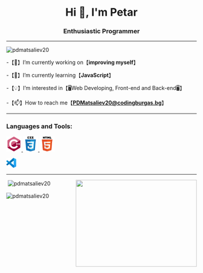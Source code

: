 <h1 align="center">Hi 👋, I'm Petar</h1>
<h3 align="center">Enthusiastic Programmer</h3>

<hr>

<p align="left"> <img src="https://komarev.com/ghpvc/?username=pdmatsaliev20&label=Profile%20views&color=0e75b6&style=flat" alt="pdmatsaliev20" /> </p>

-【🔭】I’m currently working on【**improving myself**】

-【🌱】I’m currently learning【**JavaScript**】

-【💡】I’m interested in【🖥️Web Developing, Front-end and Back-end🖥️】

-【📫】How to reach me【**PDMatsaliev20@codingburgas.bg**】

<hr>

<h3 align="left">Languages and Tools:</h3>

<p align="left"> <a href="https://www.w3schools.com/cpp/" target="_blank"> <img src="https://raw.githubusercontent.com/devicons/devicon/master/icons/cplusplus/cplusplus-original.svg" alt="cplusplus" width="40" height="40"/> </a> <a href="https://www.w3schools.com/css/" target="_blank"> <img src="https://raw.githubusercontent.com/devicons/devicon/master/icons/css3/css3-original-wordmark.svg" alt="css3" width="40" height="40"/> </a> <a href="https://www.w3.org/html/" target="_blank"> <img src="https://raw.githubusercontent.com/devicons/devicon/master/icons/html5/html5-original-wordmark.svg" alt="html5" width="40" height="40"/> </a> </p> <a target="_blank" rel="noopener noreferrer" href="https://raw.githubusercontent.com/github/explore/80688e429a7d4ef2fca1e82350fe8e3517d3494d/topics/visual-studio-code/visual-studio-code.png"><img alt="Visual Studio Code" width="26px" src="https://raw.githubusercontent.com/github/explore/80688e429a7d4ef2fca1e82350fe8e3517d3494d/topics/visual-studio-code/visual-studio-code.png"></a>

<hr>

<img align="right" height="230" width="320" alt="" src="https://i.pinimg.com/originals/e4/26/70/e426702edf874b181aced1e2fa5c6cde.gif" data-canonical-src="https://challengepost-s3-challengepost.netdna-ssl.com/photos/production/software_photos/000/456/275/datas/original.gif" style="max-width: 100%;">

<p>&nbsp;<img align="center" src="https://github-readme-stats.vercel.app/api?username=pdmatsaliev20&show_icons=true&locale=en" alt="pdmatsaliev20" /></p>

<p><img align="center"  src="https://github-readme-streak-stats.herokuapp.com/?user=pdmatsaliev20&" alt="pdmatsaliev20" /></p>
